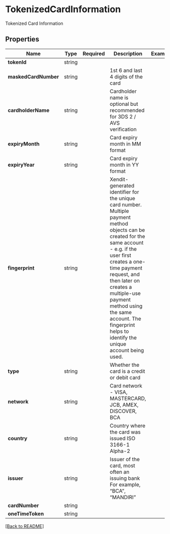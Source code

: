# TokenizedCardInformation

Tokenized Card Information

## Properties

| Name | Type | Required | Description | Examples |
|------------|:-------------:|:-------------:|-------------|:-------------:|
| **tokenId** |string |  |  | | |
| **maskedCardNumber** |string |  | 1st 6 and last 4 digits of the card | | |
| **cardholderName** |string |  | Cardholder name is optional but recommended for 3DS 2 / AVS verification | | |
| **expiryMonth** |string |  | Card expiry month in MM format | | |
| **expiryYear** |string |  | Card expiry month in YY format | | |
| **fingerprint** |string |  | Xendit-generated identifier for the unique card number. Multiple payment method objects can be created for the same account - e.g. if the user first creates a one-time payment request, and then later on creates a multiple-use payment method using the same account.   The fingerprint helps to identify the unique account being used. | | |
| **type** |string |  | Whether the card is a credit or debit card | | |
| **network** |string |  | Card network - VISA, MASTERCARD, JCB, AMEX, DISCOVER, BCA | | |
| **country** |string |  | Country where the card was issued ISO 3166-1 Alpha-2 | | |
| **issuer** |string |  | Issuer of the card, most often an issuing bank For example, “BCA”, “MANDIRI” | | |
| **cardNumber** |string |  |  | | |
| **oneTimeToken** |string |  |  | | |



[[Back to README]](../../README.md)